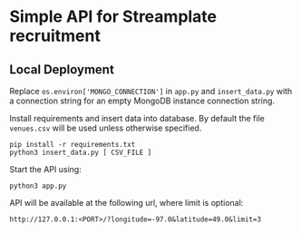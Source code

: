 # Simple API for Streamplate recruitment

## Local Deployment
Replace `os.environ['MONGO_CONNECTION']` in `app.py` and `insert_data.py` with a connection string for an empty MongoDB instance connection string.

Install requirements and insert data into database. By default the file `venues.csv` will be used unless otherwise specified.
``` 
pip install -r requirements.txt
python3 insert_data.py [ CSV_FILE ]
```

Start the API using:
``` 
python3 app.py
```

API will be available at the following url, where limit is optional:
```
http://127.0.0.1:<PORT>/?longitude=-97.0&latitude=49.0&limit=3
```